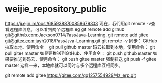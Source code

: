# weijie_repository_public

https://juejin.im/post/6859388700858679303
现在，我们用git remote -v查看远程库信息，可以看到两个远程库
eg
git remote add github git@github.com:Jackson0714/PassJava-Learning.
git remote add gitee git@gitee.com:jayh2018/PassJava-Learning.git
git remote -v
同步：
GitHub拉取本地，使用命令： git pull github master 
码云拉取到本地，使用命令： git pull gitee master 
如果要推送到GitHub，使用命令： git push github master 
如果要推送到码云，使用命令： git push gitee master    强制推送 git push -f gitee master
这样一来，本地库就可以同时与多个远程库互相同步。

git remote add gitee https://gitee.com/qq1257554929/ylz_erp.git
